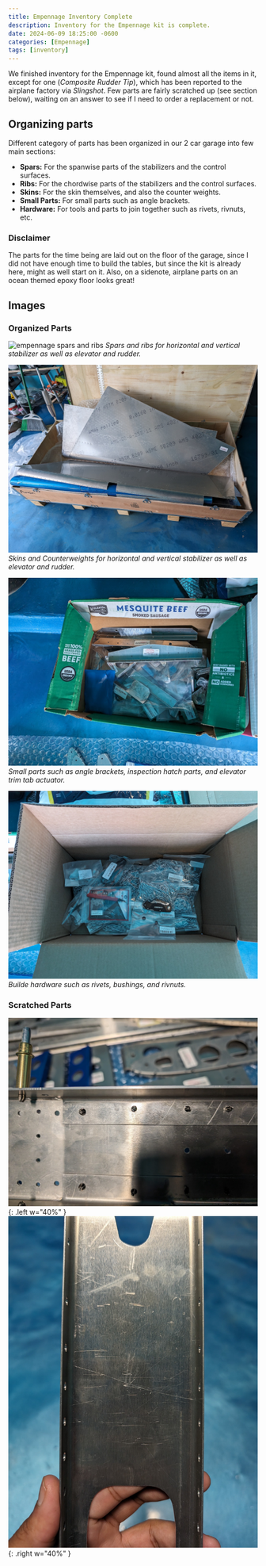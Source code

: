 ```yaml
---
title: Empennage Inventory Complete
description: Inventory for the Empennage kit is complete.
date: 2024-06-09 18:25:00 -0600
categories: [Empennage]
tags: [inventory]
---
```


We finished inventory for the Empennage kit, found almost all the items in it, except for one (_Composite Rudder Tip_), which has been reported to the airplane factory via _Slingshot_. Few parts are fairly scratched up (see section below), waiting on an answer to see if I need to order a replacement or not.

## Organizing parts
Different category of parts has been organized in our 2 car garage into few main sections:
* **Spars:** For the spanwise parts of the stabilizers and the control surfaces.
* **Ribs:** For the chordwise parts of the stabilizers and the control surfaces.
* **Skins:** For the skin themselves, and also the counter weights.
* **Small Parts:** For small parts such as angle brackets.
* **Hardware:** For tools and parts to join together such as rivets, rivnuts, etc.

### Disclaimer
The parts for the time being are laid out on the floor of the garage, since I did not have enough time to build the tables, but since the kit is already here, might as well start on it. Also, on a sidenote, airplane parts on an ocean themed epoxy floor looks great!

## Images

### Organized Parts
![empennage spars and ribs](/assets/img/posts/emp-inv-spars-ribs.jpg)
_Spars and ribs for horizontal and vertical stabilizer as well as elevator and rudder._

![empennage skins](/assets/img/posts/emp-inv-skins.jpg)
_Skins and Counterweights for horizontal and vertical stabilizer as well as elevator and rudder._

![empennage small parts](/assets/img/posts/emp-inv-small-parts.jpg)
_Small parts such as angle brackets, inspection hatch parts, and elevator trim tab actuator._

![empennage hardware](/assets/img/posts/emp-inv-hardware.jpg)
_Builde hardware such as rivets, bushings, and rivnuts._

### Scratched Parts
![scratch 1](/assets/img/posts/emp-inv-scratch-1.jpg){: .left w="40%" }
![scratch 2](/assets/img/posts/emp-inv-scratch-2.jpg){: .right w="40%" }
